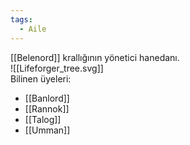 ```yaml
---
tags:
  - Aile
---  
```

  
[[Belenord]] krallığının yönetici hanedanı.  
![[Lifeforger_tree.svg]]  
Bilinen üyeleri:  
- [[Banlord]]  
- [[Rannok]]  
- [[Talog]]  
- [[Umman]]